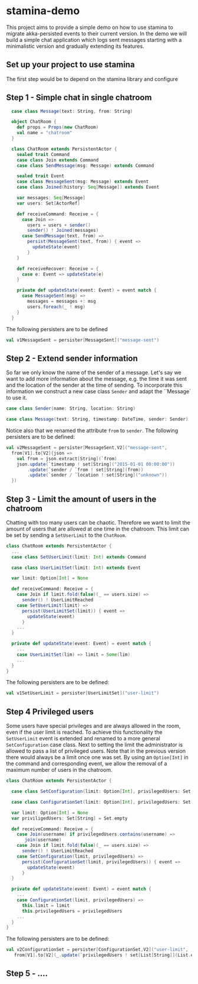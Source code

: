# stamina-demo

This project aims to provide a simple demo on how to use stamina to migrate akka-persisted events to their current version. In the demo we will build a simple chat application which logs sent messages starting with a minimalistic version and gradually extending its features. 

## Set up your project to use stamina

The first step would be to depend on the stamina library and configure 

## Step 1 - Simple chat in single chatroom

```scala
  case class Message(text: String, from: String)

  object ChatRoom {
    def props = Props(new ChatRoom)
    val name = "chatroom"
  }

  class ChatRoom extends PersistentActor {
    sealed trait Command
    case class Join extends Command
    case class SendMessage(msg: Message) extends Command

    sealed trait Event
    case class MessageSent(msg: Message) extends Event
    case class Joined(history: Seq[Message]) extends Event

    var messages: Seq[Message]
    var users: Set[ActorRef]

    def receiveCommand: Receive = {
      case Join =>
        users = users + sender()
        sender() ! Joined(messages)
      case SendMessage(text, from) =>
        persist(MessageSent(text, from)) { event =>
          updateState(event)
        }
    }

    def receiveRecover: Receive = {
      case e: Event => updateState(e)
    }

    private def updateState(event: Event) = event match {
      case MessageSent(msg) => 
        messages = messages +: msg
        users.foreach(_ ! msg)
    }
  } 

```

The following persisters are to be defined

```scala
val v1MessageSent = persister[MessageSent]("message-sent")
```

## Step 2 - Extend sender information

So far we only know the name of the sender of a message. Let's say we want to add more information about the message, e.g. the time it was sent and the location of the sender at the time of sending. To incorporate this information we construct a new case class `Sender` and adapt the ``Message` to use it. 

```scala
case class Sender(name: String, location: String)

case class Message(text: String, timestamp: DateTime, sender: Sender)
```

Notice also that we renamed the attribute `from` to `sender`. The following persisters are to be defined:

```scala
val v2MessageSent = persister[MessageSent,V2]("message-sent",
  from[V1].to[V2]{json => 
    val from = json.extract[String](`from)
    json.update(`timestamp ! set[String]("2015-01-01 00:00:00"))
        .update(`sender / `from ! set[String](from))
        .update(`sender / `location ! set[String]("unknown"))
  })
```

## Step 3 - Limit the amount of users in the chatroom

Chatting with too many users can be chaotic. Therefore we want to limit the amount of users that are allowed at one time in the chatroom. This limit can be set by sending a `SetUserLimit` to the `ChatRoom`.

```scala
class ChatRoom extends PersistentActor {
  ...
  case class SetUserLimit(limit: Int) extends Command

  case class UserLimitSet(limit: Int) extends Event

  var limit: Option[Int] = None

  def receiveCommand: Receive = {
    case Join if limit.fold(false)(_ == users.size) =>
      sender() ! UserLimitReached
    case SetUserLimit(limit) =>
      persist(UserLimitSet(limit)) { event =>
        updateState(event)
      }
    ...
  }

  private def updateState(event: Event) = event match {
    ...
    case UserLimitSet(lim) => limit = Some(lim)
    ...
  }
}
```

The following persisters are to be defined:

```scala
val v1SetUserLimit = persister[UserLimitSet]("user-limit")
```

## Step 4 Privileged users

Some users have special privileges and are always allowed in the room, even if the user limit is reached. To achieve this functionality the `SetUserLimit` event is extended and renamed to a more general `SetConfiguration` case class. Next to setting the limit the administrator is allowed to pass a list of privileged users. Note that in the previous version there would always be a limit once one was set. By using an `Option[Int]` in the command and corresponding event, we allow the removal of a maximum number of users in the chatroom.

```scala
class ChatRoom extends PersistentActor {

  case class SetConfiguration(limit: Option[Int], privilegedUsers: Set[String]) extends Command

  case class ConfigurationSet(limit: Option[Int], privilegedUsers: Set[String]) extends Event

  var limit: Option[Int] = None
  var priviligedUsers: Set[String] = Set.empty

  def receiveCommand: Receive = {
    case Join(username) if privilegedUsers.contains(username) =>
       join(username)
    case Join if limit.fold(false)(_ == users.size) =>
      sender() ! UserLimitReached
    case SetConfiguration(limit, privilegedUsers) =>
      persist(ConfigurationSet(limit, privilegedUsers)) { event =>
        updateState(event)
      }
  }

  private def updateState(event: Event) = event match {
    ...
    case ConfigurationSet(limit, privilegedUsers) =>
      this.limit = limit
      this.privilegedUsers = privilegedUsers
    ...
  }
}
```

The following persisters are to be defined:

```scala
val v2ConfigurationSet = persister[ConfigurationSet,V2]("user-limit", 
   from[V1].to[V2](_.update(`privilegedUsers ! set[List[String]](List.empty)))
```

## Step 5 - ....
